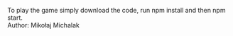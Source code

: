 To play the game simply download the code, run npm install and then npm start.  
Author: Mikołaj Michalak
